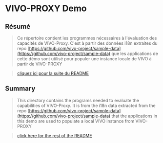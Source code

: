 # VIVO-PROXY Demo
## Résumé

> Ce répertoire contient les programmes nécessaires à l'évaluation des capacités de VIVO-Proxy. C'est à partir des données i18n extraites du repo [https://github.com/vivo-project/sample-data](https://github.com/vivo-project/sample-data) que les applications de cette démo sont utilisé pour populer une instance locale de VIVO à partir de VIVO-PROXY

> [cliquez ici pour la suite du README](README_fr.md) 

## Summary
> This directory contains the programs needed to evaluate the capabilities of VIVO-Proxy. It is from the i18n data extracted from the repo [https://github.com/vivo-project/sample-data](https://github.com/vivo-project/sample-data) that the applications in this demo are used to populate a local VIVO instance from VIVO-PROXY

>[click here for the rest of the README](README_en.md)